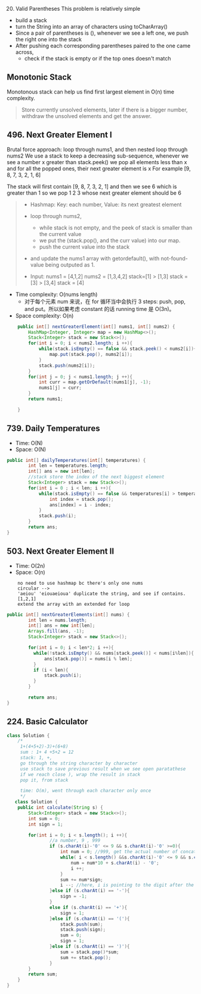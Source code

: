 20. Valid Parentheses
    This problem is relatively simple

- build a stack
- turn the String into an array of characters using toCharArray()
- Since a pair of parentheses is (), whenever we see a left one, we push the right one into the stack
- After pushing each corresponding parentheses paired to the one came across,
  - check if the stack is empty or if the top ones doesn't match

## Monotonic Stack

Monotonous stack can help us find first largest element in O(n) time complexity.

> Store currently unsolved elements, later if there is a bigger number, withdraw the unsolved elements and get the answer.

## 496. Next Greater Element I

Brutal force approach: loop through nums1, and then nested loop through nums2
We use a stack to keep a decreasing sub-sequence, whenever we see a number x greater than stack.peek() we pop all elements less than x and for all the popped ones, their next greater element is x
For example [9, 8, 7, 3, 2, 1, 6]

The stack will first contain [9, 8, 7, 3, 2, 1] and then we see 6 which is greater than 1 so we pop 1 2 3 whose next greater element should be 6

> - Hashmap: Key: each number, Value: its next greatest element
> - loop through nums2,
>   - while stack is not empty, and the peek of stack is smaller than the current value
>   - we put the (stack.pop(), and the curr value) into our map.
>   - push the current value into the stack
> - and update the nums1 array with getordefault(), with not-found-value being outputed as 1.
>
> - Input:
>   nums1 = [4,1,2]
>   nums2 = [1,3,4,2]
>   stack=[1] > [1,3]
>   stack = [3] > [3,4]
>   stack = [4]

- Time complexity: O(nums length)
  - 对于每个元素 num 来说，在 for 循环当中会执行 3 steps: push, pop, and put。所以如果考虑 constant 的话 running time 是 O(3n)。
- Space complexity: O(n)

```java
    public int[] nextGreaterElement(int[] nums1, int[] nums2) {
        HashMap<Integer, Integer> map = new HashMap<>();
        Stack<Integer> stack = new Stack<>();
        for(int i = 0; i < nums2.length; i ++){
            while(stack.isEmpty() == false && stack.peek() < nums2[i]){
                map.put(stack.pop(), nums2[i]);
            }
            stack.push(nums2[i]);
        }
        for(int j = 0; j < nums1.length; j ++){
            int curr = map.getOrDefault(nums1[j], -1);
            nums1[j] = curr;
        }
        return nums1;

    }
```

## 739. Daily Temperatures

- Time: O(N)
- Space: O(N)

```java
public int[] dailyTemperatures(int[] temperatures) {
        int len = temperatures.length;
        int[] ans = new int[len];
        //stack store the index of the next biggest element
        Stack<Integer> stack = new Stack<>();
        for(int i = 0 ; i < len; i ++){
            while(stack.isEmpty() == false && temperatures[i] > temperatures[stack.peek()]){
                int index = stack.pop();
                ans[index] = i - index;
            }
            stack.push(i);
        }
        return ans;
}
```

## 503. Next Greater Element II

- Time: O(2n)
- Space: O(n)

```
    no need to use hashmap bc there's only one nums
    circular -->
    'aeiou' 'eiouaeioua' duplicate the string, and see if contains.
    [1,2,1]
    extend the array with an extended for loop
```

```java
public int[] nextGreaterElements(int[] nums) {
        int len = nums.length;
        int[] ans = new int[len];
        Arrays.fill(ans, -1);
        Stack<Integer> stack = new Stack<>();

        for(int i = 0; i < len*2; i ++){
          while(!stack.isEmpty() && nums[stack.peek()] < nums[i%len]){
              ans[stack.pop()] = nums[i % len];
          }
          if (i < len){
              stack.push(i);
          }
        }

        return ans;
}
```

## 224. Basic Calculator

```java
class Solution {
    /*
     1+(4+5+2)-3)+(6+8)
     sum : 1+ 4 +5+2 = 12
     stack: 1, +,
     go through the string character by character
     use stack to save previous result when we see open paratathese
     if we reach close ), wrap the result in stack
     pop it, from stack

     time: O(m), went through each character only once
     */
   class Solution {
    public int calculate(String s) {
        Stack<Integer> stack = new Stack<>();
        int sum = 0;
        int sign = 1;

        for(int i = 0; i < s.length(); i ++){
                //a number, 9 , 999
                if (s.charAt(i)-'0' <= 9 && s.charAt(i)-'0' >=0){
                    int num = 0; //999, get the actual number of concatenated digits
                    while( i < s.length() &&s.charAt(i)-'0' <= 9 && s.charAt(i)-'0' >=0 ){
                        num = num*10 + s.charAt(i) - '0';
                        i ++;
                    }
                    sum += num*sign;
                    i --; //here, i is pointing to the digit after the number, so we want to move pointer back once.
                }else if (s.charAt(i) == '-'){
                    sign = -1;
                }
                else if (s.charAt(i) == '+'){
                    sign = 1;
                }else if (s.charAt(i) == '('){
                    stack.push(sum);
                    stack.push(sign);
                    sum = 0;
                    sign = 1;
                }else if (s.charAt(i) == ')'){
                    sum = stack.pop()*sum;
                    sum += stack.pop();
                }
        }
        return sum;
    }
}
```
